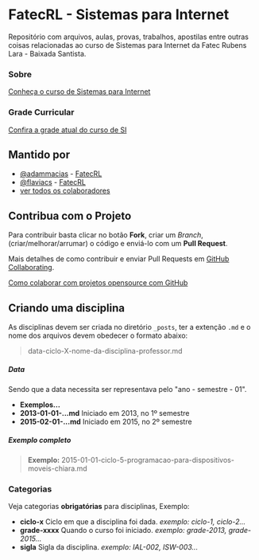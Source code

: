 # FatecRL - Sistemas para Internet

Repositório com arquivos, aulas, provas, trabalhos, apostilas entre outras coisas relacionadas ao curso de Sistemas para Internet da Fatec Rubens Lara - Baixada Santista.

### Sobre

[Conheça o curso de Sistemas para Internet](http://fatecrl.edu.br/site/curso/si/sobre)

### Grade Curricular

[Confira a grade atual do curso de SI](http://fatecrl.edu.br/site/curso/si/grade-curricular)

## Mantido por

- [@adammacias](https://github.com/adammacias/) - [FatecRL][fatecrl]
- [@flaviacs](https://github.com/flaviacs/) - [FatecRL][fatecrl]
- [ver todos os colaboradores](https://github.com/fatechub/curso-si/graphs/contributors)

## Contribua com o Projeto

Para contribuir basta clicar no botão **Fork**, criar um *Branch*, (criar/melhorar/arrumar) o código e enviá-lo com um **Pull Request**.

Mais detalhes de como contribuir e enviar Pull Requests em [GitHub Collaborating](https://help.github.com/categories/63/articles).

[Como colaborar com projetos opensource com GitHub](http://www.youtube.com/watch?v=H3olaBo83As)

## Criando uma disciplina

As disciplinas devem ser criada no diretório `_posts`, ter a extenção `.md` e o nome dos arquivos devem obedecer o formato abaixo:

> data-ciclo-X-nome-da-disciplina-professor.md

##### Data 

Sendo que a data necessita ser representava pelo "ano - semestre - 01".

- **Exemplos...**
- **2013-01-01-...md** Iniciado em 2013, no 1º semestre
- **2015-02-01-...md** Iniciado em 2015, no 2º semestre

##### Exemplo completo

> **Exemplo:** 2015-01-01-ciclo-5-programacao-para-dispositivos-moveis-chiara.md

### Categorias

Veja categorias **obrigatórias** para disciplinas, Exemplo:

- **ciclo-x** Ciclo em que a disciplina foi dada. *exemplo: ciclo-1, ciclo-2...*
- **grade-xxxx** Quando o curso foi iniciado. *exemplo: grade-2013, grade-2015...*
- **sigla** Sigla da disciplina. *exemplo: IAL-002, ISW-003...*


[fatecrl]:      http://fatecrl.edu.br/
